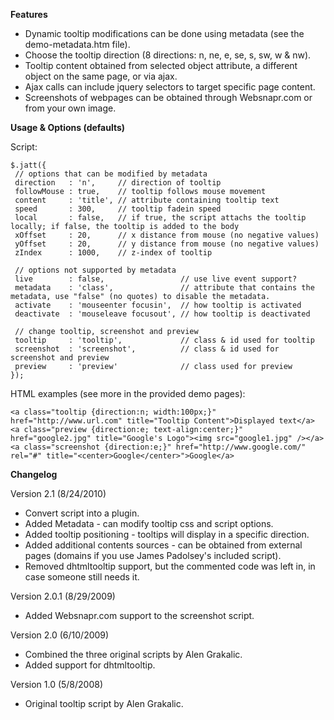 **Features**

* Dynamic tooltip modifications can be done using metadata (see the demo-metadata.htm file).
* Choose the tooltip direction (8 directions: n, ne, e, se, s, sw, w & nw).
* Tooltip content obtained from selected object attribute, a different object on the same page, or via ajax.
* Ajax calls can include jquery selectors to target specific page content.
* Screenshots of webpages can be obtained through Websnapr.com or from your own image.


**Usage & Options (defaults)**

Script:

    $.jatt({
     // options that can be modified by metadata
     direction   : 'n',     // direction of tooltip
     followMouse : true,    // tooltip follows mouse movement
     content     : 'title', // attribute containing tooltip text
     speed       : 300,     // tooltip fadein speed
     local       : false,   // if true, the script attachs the tooltip locally; if false, the tooltip is added to the body
     xOffset     : 20,      // x distance from mouse (no negative values)
     yOffset     : 20,      // y distance from mouse (no negative values)
     zIndex      : 1000,    // z-index of tooltip

     // options not supported by metadata
     live        : false,                 // use live event support?
     metadata    : 'class',               // attribute that contains the metadata, use "false" (no quotes) to disable the metadata.
     activate    : 'mouseenter focusin',  // how tooltip is activated
     deactivate  : 'mouseleave focusout', // how tooltip is deactivated

     // change tooltip, screenshot and preview
     tooltip     : 'tooltip',             // class & id used for tooltip
     screenshot  : 'screenshot',          // class & id used for screenshot and preview
     preview     : 'preview'              // class used for preview
    });

HTML examples (see more in the provided demo pages):

    <a class="tooltip {direction:n; width:100px;}" href="http://www.url.com" title="Tooltip Content">Displayed text</a>
    <a class="preview {direction:e; text-align:center;}" href="google2.jpg" title="Google's Logo"><img src="google1.jpg" /></a>
    <a class="screenshot {direction:e;}" href="http://www.google.com/" rel="#" title="<center>Google</center>">Google</a>

**Changelog**

Version 2.1 (8/24/2010)

* Convert script into a plugin.
* Added Metadata - can modify tooltip css and script options.
* Added tooltip positioning - tooltips will display in a specific direction.
* Added additional contents sources - can be obtained from external pages (domains if you use James Padolsey's included script).
* Removed dhtmltooltip support, but the commented code was left in, in case someone still needs it.

Version 2.0.1 (8/29/2009)

* Added Websnapr.com support to the screenshot script.

Version 2.0 (6/10/2009)

* Combined the three original scripts by Alen Grakalic.
* Added support for dhtmltooltip.

Version 1.0 (5/8/2008)

* Original tooltip script by Alen Grakalic.